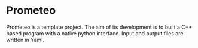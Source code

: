 # Prometeo
Prometeo is a template project. The aim of its development is to built a C++ based program with a native python interface. Input and output files are written in Yaml.
